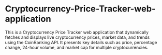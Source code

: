 # Cryptocurrency-Price-Tracker-web-application
This is a Cryptocurrency Price Tracker web application that dynamically fetches and displays live cryptocurrency prices, market data, and trends using the CoinRanking API. It presents key details such as price, percentage change, 24-hour volume, and market cap for multiple cryptocurrencies.
